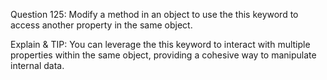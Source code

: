 Question 125: Modify a method in an object to use the this keyword to access another property in the same object.

Explain & TIP: You can leverage the this keyword to interact with multiple properties within the same object, providing a cohesive way to manipulate internal data.
